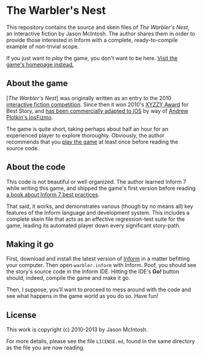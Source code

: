 # The Warbler's Nest

This repository contains the source and skein files of _The Warbler's Nest_, an interactive fiction by Jason McIntosh. The author shares them in order to provide those interested in Inform with a complete, ready-to-compile example of non-trivial scope.

If you just want to _play_ the game, you don't want to be here. [Visit the game's homepage instead.](http://jmac.org/warbler)

## About the game

[_The Warbler's Nest_] was originally written as an entry to the 2010 [interactive fiction competition](http://ifcomp.org). Since then it won 2010's [XYZZY Award](http://xyzzyawards.org) for Best Story, and [has been commercially adapted to iOS](http://orangepeelgames.com/the-warblers-nest.html) by way of [Andrew Plotkin's IosFizmo](https://github.com/erkyrath/iosfizmo). 

The game is quite short, taking perhaps about half an hour for an experienced player to explore thoroughly. Obviously, the author recommends that you [play the game](http://jmac.org/warbler) at least once before reading the source code.

## About the code

This code is not beautiful or well organized. The author learned Inform 7 while writing this game, and shipped the game's first version before reading [a book about Inform 7 best practices](http://inform7.textories.com).

That said, it works, and demonstrates various (though by no means all) key features of the Inform language and development system. This includes a complete skein file that acts as an effective regression-test suite for the game, leading its automated player down every significant story-path. 

## Making it go

First, download and install the latest version of [Inform](http://inform7.com) in a matter befitting your computer. Then open `warbler.inform` with Inform. Poof, you should see the story's source code in the Inform IDE. Hitting the IDE's __Go!__ button should, indeed, compile the game and make it go.

Then, I suppose, you'll want to proceed to mess around with the code and see what happens in the game world as you do so. Have fun!

## License 

This work is copyright (c) 2010-2013 by Jason McIntosh.

For more details, please see the file `LICENSE.md`, found in the same directory as the file you are now reading.
